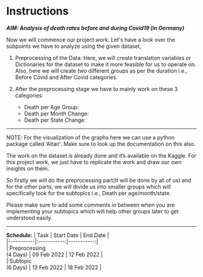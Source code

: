 # Instructions

***AIM: Analysis of death rates before and during Covid19 (in Germany)***

Now we will commence our project work.
Let's have a look over the subpoints we have to analyze using the given dataset,
1. Preprocessing of the Data: 
    Here, we will create translation variables or Dictionaries for the dataset to make it more feasible for us to operate on.
    Also, here we will create two different groups as per the duration i.e., Before Covid and After Covid categories.


2. After the preprocessing stage we have to mainly work on these 3 categories:
    - Death per Age Group:
    - Death per Month Change:
    - Death per State Change:

---

NOTE: For the visualization of the graphs here we can use a python package called ‘Altair’. Make sure to look up the documentation on this also.

The work on the dataset is already done and it’s available on the Kaggle. For this project work, we just have to replicate the work and draw our own insights on them.

So firstly we will do the preprocessing part(It will be done by all of us) and for the other parts, we will divide us into smaller groups which will specifically look for the subtopics i.e., Death per age/month/state.

Please make sure to add some comments in between when you are implementing your subtopics which will help other groups later to get understood easily.

---

**Schedule:**
| Task | Start Date | End Date |  
|-----------|:-----------:|-----------:|  
| Preprocessing<br/>(4 Days) | 09 Feb 2022 | 12 Feb 2022 |  
| Subtopic<br/>(6 Days) | 13 Feb 2022 | 18 Feb 2022 |

